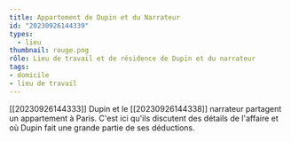 ```yaml
---
title: Appartement de Dupin et du Narrateur
id: "20230926144339"
types:
  - lieu
thumbnail: rouge.png
rôle: Lieu de travail et de résidence de Dupin et du narrateur
tags:
- domicile
- lieu de travail
---
```


[[20230926144333]] Dupin et le [[20230926144338]] narrateur partagent un appartement à Paris. C'est ici qu'ils discutent des détails de l'affaire et où Dupin fait une grande partie de ses déductions.

